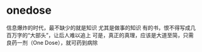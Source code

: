# onedose
信息爆炸的时代，最不缺少的就是知识
尤其是做事的知识
有的书，恨不得写成几百万字的“大部头”，让后人难以追上
可是，真正的真理，应该是大道至简，只需良药一剂（One Dose），就可药到病除
